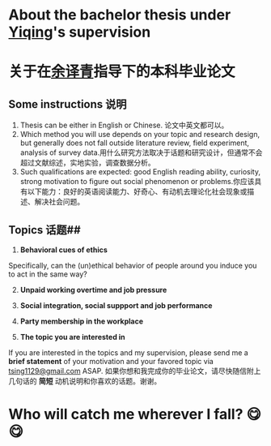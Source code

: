 
# About the bachelor thesis under [Yiqing](http://isbf.sysu.edu.cn/cn/szll/szll01/szll01c/4413.htm)'s supervision 
# 关于在[余译青](http://isbf.sysu.edu.cn/cn/szll/szll01/szll01c/4413.htm)指导下的本科毕业论文

## Some instructions 说明 ##

1. Thesis can be either in English or Chinese. 论文中英文都可以。
2. Which method you will use depends on your topic and research design, but generally does not fall outside literature review, field experiment, analysis of survey data.用什么研究方法取决于话题和研究设计，但通常不会超过文献综述，实地实验，调查数据分析。
3. Such qualifications are expected: good English reading ability, curiosity, strong motivation to figure out social phenomenon or problems.你应该具有以下能力：良好的英语阅读能力、好奇心、有动机去理论化社会现象或描述、解决社会问题。

## Topics 话题##

1. **Behavioral cues of ethics**
  
 Specifically, can the (un)ethical behavior of people around you induce you to act in the same way?

2. **Unpaid working overtime and job pressure**
   
3. **Social integration, social suppport and job performance** 

4. **Party membership in the workplace**

5. **The topic you are interested in**

If you are interested in the topics and my supervision, please send me a __**brief statement**__ of your motivation and your favored topic via tsing1129@gmail.com ASAP.
如果你想和我完成你的毕业论文，请尽快随信附上几句话的 __**简短**__ 动机说明和你喜欢的话题。谢谢。






# Who will catch me wherever I fall? :yum: :yum:





